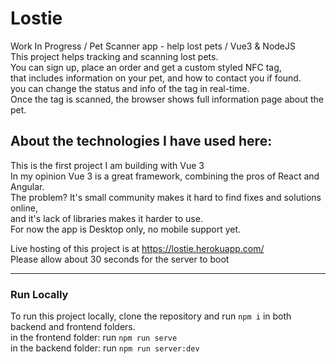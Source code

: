 # Lostie
Work In Progress / Pet Scanner app - help lost pets / Vue3 &amp; NodeJS <br />
This project helps tracking and scanning lost pets. <br/>
You can sign up, place an order and get a custom styled NFC tag, <br />
that includes information on your pet, and how to contact you if found. <br />
you can change the status and info of the tag in real-time. <br />
Once the tag is scanned, the browser shows full information page about the pet. <br />

## About the technologies I have used here: 
This is the first project I am building with Vue 3 <br />
In my opinion Vue 3 is a great framework, combining the pros of React and Angular. <br />
The problem? It's small community makes it hard to find fixes and solutions online, <br />
and it's lack of libraries makes it harder to use. <br />
For now the app is Desktop only, no mobile support yet.

Live hosting of this project is at https://lostie.herokuapp.com/ <br/>
Please allow about 30 seconds for the server to boot


---

### Run Locally

To run this project locally, clone the repository and run `npm i` in both backend and frontend folders.
<br />
in the frontend folder: run `npm run serve`
<br />
in the backend folder: run `npm run server:dev`
<br />

